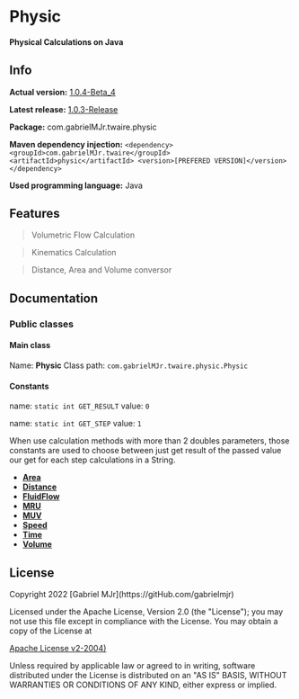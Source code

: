 <h1>Physic</h1>
 <h4>Physical Calculations on Java</h4>

<h2>Info</h2>

**Actual version:** [1.0.4-Beta_4](https://github.com/gabrielmjr/Physic/releases/tag/v1.0.4-beta_1)

**Latest release:** [1.0.3-Release](https://github.com/gabrielmjr/Physic/releases/tag/v1.0.3)


**Package:** com.gabrielMJr.twaire.physic

**Maven dependency injection:**
`<dependency>
    <groupId>com.gabrielMJr.twaire</groupId>
    <artifactId>physic</artifactId>
    <version>[PREFERED VERSION]</version>
</dependency>`


**Used programming language:** Java

<h2>Features</h2>

> Volumetric Flow Calculation

> Kinematics Calculation

> Distance, Area and Volume conversor


<h2>Documentation</h2>
<h3>Public classes</h3>
<h4>Main class</h4>

Name: **Physic**
Class path: `com.gabrielMJr.twaire.physic.Physic`

<h4>Constants</h4>

name: `static int GET_RESULT`
value: `0`


name: `static int GET_STEP`
value: `1`

When use calculation methods with more than 2 doubles parameters, those constants are used to choose between just get result of the passed value our get for each step calculations in a String.


* [**Area**]()
* [**Distance**]()
* [**FluidFlow**]()
* [**MRU**]()
* [**MUV**]()
* [**Speed**]()
* [**Time**]()
* [**Volume**]()


<h2>License</h2>
Copyright 2022 [Gabriel MJr](https://gitHub.com/gabrielmjr)

Licensed under the Apache License, Version 2.0 (the "License");
you may not use this file except in compliance with the License.
You may obtain a copy of the License at

[Apache License v2-2004)](http://www.apache.org/licenses/LICENSE-2.0)

Unless required by applicable law or agreed to in writing, software distributed under the License is distributed on an "AS IS" BASIS, WITHOUT WARRANTIES OR CONDITIONS OF ANY KIND, either express or implied.
